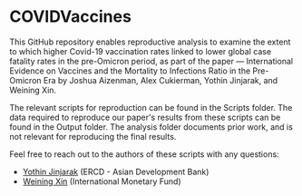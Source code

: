 # COVIDVaccines

This GitHub repository enables reproductive analysis to examine the extent to which higher Covid-19 vaccination rates linked to lower global case fatality rates in the pre-Omicron period, as part of the paper — International Evidence on Vaccines and the Mortality to Infections Ratio in the Pre-Omicron Era by Joshua Aizenman, Alex Cukierman, Yothin Jinjarak, and Weining Xin.

The relevant scripts for reproduction can be found in the Scripts folder. The data required to reproduce our paper's results from these scripts can be found in the Output folder. The analysis folder documents prior work, and is not relevant for reproducing the final results.

Feel free to reach out to the authors of these scripts with any questions:

- [Yothin Jinjarak](yothin.jinjarak@gmail.com) (ERCD - Asian Development Bank)
- [Weining Xin](weiningx@usc.edu) (International Monetary Fund)
